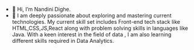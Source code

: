 - 👋 Hi, I’m Nandini Dighe.
- 👀  I am deeply passionate about exploring and mastering current technologies. My current skill set includes Front-end tech stack like HTML,CSS,JS,React along with problem solving skills in languages like Java. With a keen interest in the field of data , I am also learning different skills required in Data Analytics. 


<!---
NDighe18/NDighe18 is a ✨ special ✨ repository because its `README.md` (this file) appears on your GitHub profile.
You can click the Preview link to take a look at your changes.
--->
